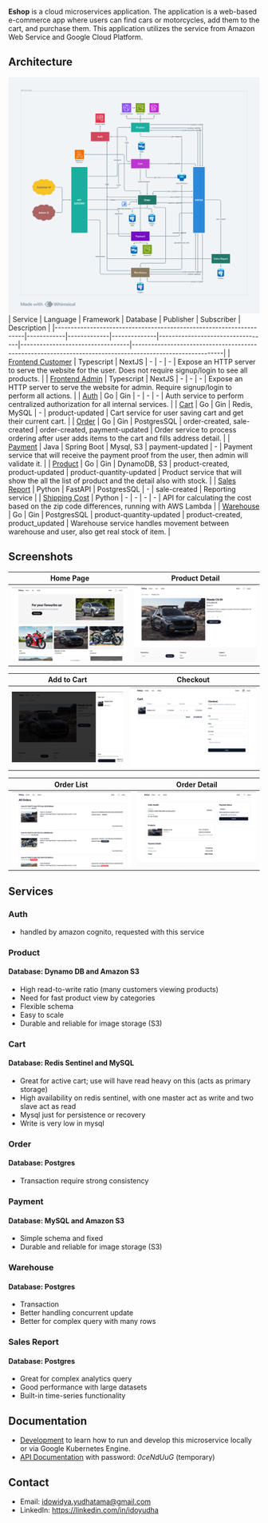 **Eshop** is a cloud microservices application. The application is a web-based e-commerce app where users can find cars or motorcycles, add them to the cart, and purchase them. This application utilizes the service from Amazon Web Service and Google Cloud Platform.

## Architecture
![](./docs/img/eshop-architecture.png)
| Service                                                            | Language   | Framework   | Database     | Publisher                        | Subscriber                       | Description                                                                                              |
|--------------------------------------------------------------------|------------|-------------|--------------|----------------------------------|----------------------------------|----------------------------------------------------------------------------------------------------------|
| [Frontend Customer](https://github.com/idoyudha/eshop-fe-customer) | Typescript | NextJS      | -            | -                                | -                                | Expose an HTTP server to serve the website for the user. Does not require signup/login to see all products.   |
| [Frontend Admin](https://github.com/idoyudha/eshop-fe-admin)       | Typescript | NextJS      | -            | -                                | -                                | Expose an HTTP server to serve the website for admin. Require signup/login to perform all actions.       |
| [Auth](https://github.com/idoyudha/eshop-auth)                     | Go         | Gin         | -            | -                                | -                                | Auth service to perform centralized authorization for all internal services.                               |
| [Cart](https://github.com/idoyudha/eshop-cart)                     | Go         | Gin         | Redis, MySQL | -                                | product-updated                  | Cart service for user saving cart and get their current cart.                                            |
| [Order](https://github.com/idoyudha/eshop-order)                   | Go         | Gin         | PostgresSQL  | order-created, sale-created      | order-created, payment-updated   | Order service to process ordering after user adds items to the cart and fills address detail.              |
| [Payment](https://github.com/idoyudha/eshop-payment)               | Java       | Spring Boot | Mysql, S3    | payment-updated                  | -                                | Payment service that will receive the payment proof from the  user, then admin will validate it.              |
| [Product](https://github.com/idoyudha/eshop-product)               | Go         | Gin         | DynamoDB, S3 | product-created, product-updated | product-quantity-updated         | Product service that will show the all the list of product and the detail also with stock.               |
| [Sales Report](https://github.com/idoyudha/eshop-sales-report)     | Python     | FastAPI     | PostgresSQL  | -                                | sale-created                     | Reporting service                                                                                        |
| [Shipping Cost](https://github.com/idoyudha/eshop-shipping-cost)   | Python     | -           | -            | -                                | -                                | API for calculating the cost based on the zip code differences, running with AWS Lambda                   |
| [Warehouse](https://github.com/idoyudha/eshop-warehouse)           | Go         | Gin         | PostgresSQL  | product-quantity-updated         | product-created, product_updated | Warehouse service handles movement between warehouse and user, also get real stock of item. |

## Screenshots
| Home Page                      | Product Detail                           |
|--------------------------------|------------------------------------------|
| ![](./docs/img/eshop-home.png) | ![](./docs/img/eshop-product-detail.png) |

| Add to Cart                           | Checkout                           |
|---------------------------------------|------------------------------------|
| ![](./docs/img/eshop-add-to-cart.png) | ![](./docs/img/eshop-checkout.png) |

| Order List                           | Order Detail                           |
|--------------------------------------|----------------------------------------|
| ![](./docs/img/eshop-order-list.png) | ![](./docs/img/eshop-order-detail.png) |

## Services
### Auth
- handled by amazon cognito, requested with this service
### Product
#### Database: Dynamo DB and Amazon S3
- High read-to-write ratio (many customers viewing products)
- Need for fast product view by categories
- Flexible schema
- Easy to scale
- Durable and reliable for image storage (S3)
### Cart
#### Database: Redis Sentinel and MySQL
- Great for active cart; use will have read heavy on this (acts as primary storage)
- High availability on redis sentinel, with one master act as write and two slave act as read
- Mysql just for persistence or recovery
- Write is very low in mysql
### Order
#### Database: Postgres
- Transaction require strong consistency
### Payment
#### Database: MySQL and Amazon S3
- Simple schema and fixed
- Durable and reliable for image storage (S3)
### Warehouse
#### Database: Postgres
- Transaction
- Better handling concurrent update
- Better for complex query with many rows
### Sales Report
#### Database: Postgres
- Great for complex analytics query
- Good performance with large datasets
- Built-in time-series functionality
## Documentation
- [Development](/docs/development-guide.md) to learn how to run and develop this microservice locally or via Google Kubernetes Engine.
- [API Documentation](https://lh53ntuiw1.apidog.io) with password: *0ceNdUuG* (temporary)
## Contact
- Email: idowidya.yudhatama@gmail.com
- LinkedIn: https://linkedin.com/in/idoyudha

